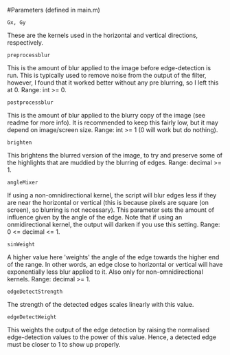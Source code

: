 #Parameters (defined in main.m)

    Gx, Gy
These are the kernels used in the horizontal and vertical directions, respectively.

    preprocessblur
This is the amount of blur applied to the image before edge-detection is run. This is typically used to remove noise from the output of the filter, however, I found that it worked better without any pre blurring, so I left this at 0. Range: int >= 0.

    postprocessblur
This is the amount of blur applied to the blurry copy of the image (see readme for more info). It is recommended to keep this fairly low, but it may depend on image/screen size. Range: int >= 1 (0 will work but do nothing).

    brighten
This brightens the blurred version of the image, to try and preserve some of the highlights that are muddied by the blurring of edges. Range: decimal >= 1.

    angleMixer
If using a non-omnidirectional kernel, the script will blur edges less if they are near the horizontal or vertical (this is because pixels are square (on screen), so blurring is not necessary). This parameter sets the amount of influence given by the angle of the edge. Note that if using an onmidirectional kernel, the output will darken if you use this setting. Range: 0 <= decimal <= 1. 

    sinWeight
A higher value here 'weights' the angle of the edge towards the higher end of the range. In other words, an edge close to horizontal or vertical will have exponentially less blur applied to it. Also only for non-omnidirectional kernels. Range: decimal >= 1.

    edgeDetectStrength
The strength of the detected edges scales linearly with this value.

    edgeDetectWeight
This weights the output of the edge detection by raising the normalised edge-detection values to the power of this value. Hence, a detected edge must be closer to 1 to show up properly.
